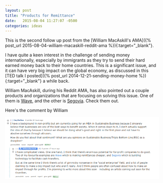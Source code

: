 ```yaml
---
layout: post
title: "Products for Remittance"
date:   2015-08-04 11:27:07 -0500
categories: ideas
---
```

This is the second follow up post from the [William MacAskill's AMA]({% post_url 2015-08-04-william-macaskill-reddit-ama %}){:target="_blank"}.

I have quite a keen interest in the challenge of sending money internationally, especially by immigrants as they try to send their hard earned money back to their home countries. This is a significant issue, and it can have very big impact on the global economy, as discussed in this [TED talk I posted]({% post_url 2014-12-21-sending-money-home %}){:target="_blank"} a while back.

William MacAskill, during his Reddit AMA, has also pointed out a couple products and organizations that are focusing on solving this issue. One of them is <a href="http://www.sendwave.com/" target="_blank">Wave</a>, and the other is <a href="http://www.thesegovia.com/" target="_blank">Segovia</a>. Check them out.

Here's the comment by William

![](/assets/ForProfitGood.png)